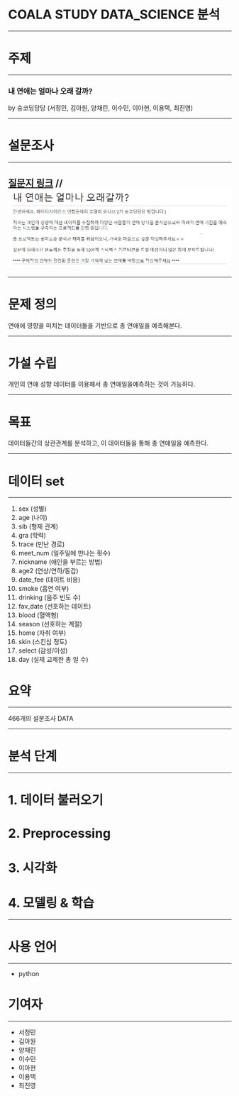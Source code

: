 # COALA STUDY DATA_SCIENCE 분석

---

# 주제
---
### 내 연애는 얼마나 오래 갈까?
 by 숭코딩당당 (서정민, 김아원, 양채린, 이수민, 이아현, 이용택, 최진영)
 
 ---

# 설문조사 
---
 [질문지 링크](https://forms.gle/apcjFRh9kpr36MkeA)
//![jigugn](img/1.jpg)
---

---
# 문제 정의

연애에 영향을 미치는 데이터들을 기반으로 총 연애일을 예측해본다.

---

# 가설 수립

개인의 연애 성향 데이터를 이용해서 총 연애일을예측하는 것이 가능하다.

---

# 목표

데이터들간의 상관관계를 분석하고, 이 데이터들을 통해 총 연애일을 예측한다.  

---

# 데이터 set
---
1. sex (성별)
2. age (나이)
3. sib (형제 관계)
4. gra (학력)
5. trace (만난 경로)
6. meet_num (일주일에 만나는 횟수)
7. nickname (애인을 부르는 방법)
8. age2 (연상/연하/동갑)
9. date_fee (데이트 비용)
10. smoke (흡연 여부)
11. drinking (음주 빈도 수)
12. fav_date (선호하는 데이트)
13. blood (혈액형)
14. season (선호하는 계절)
15. home (자취 여부)
16. skin (스킨십 정도)
17. select (감성/이성)
18. day (실제 교제한 총 일 수)


# 요약
---

466개의 설문조사 DATA

---

# 분석 단계
---

# 1. 데이터 불러오기
# 2. Preprocessing
# 3. 시각화
# 4. 모델링 & 학습

---

# 사용 언어
---
- python

# 기여자
---
- 서정민
- 김아원
- 양채린
- 이수민
- 이아현
- 이용택
- 최진영
